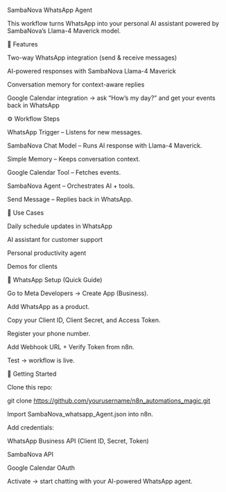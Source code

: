 SambaNova WhatsApp Agent

This workflow turns WhatsApp into your personal AI assistant powered by SambaNova’s Llama-4 Maverick model.

🔹 Features

Two-way WhatsApp integration (send & receive messages)

AI-powered responses with SambaNova Llama-4 Maverick

Conversation memory for context-aware replies

Google Calendar integration → ask “How’s my day?” and get your events back in WhatsApp

⚙️ Workflow Steps

WhatsApp Trigger – Listens for new messages.

SambaNova Chat Model – Runs AI response with Llama-4 Maverick.

Simple Memory – Keeps conversation context.

Google Calendar Tool – Fetches events.

SambaNova Agent – Orchestrates AI + tools.

Send Message – Replies back in WhatsApp.

🚀 Use Cases

Daily schedule updates in WhatsApp

AI assistant for customer support

Personal productivity agent

Demos for clients

🔧 WhatsApp Setup (Quick Guide)

Go to Meta Developers
 → Create App (Business).

Add WhatsApp as a product.

Copy your Client ID, Client Secret, and Access Token.

Register your phone number.

Add Webhook URL + Verify Token from n8n.

Test → workflow is live.

📂 Getting Started

Clone this repo:

git clone https://github.com/yourusername/n8n_automations_magic.git


Import SambaNova_whatsapp_Agent.json into n8n.

Add credentials:

WhatsApp Business API (Client ID, Secret, Token)

SambaNova API

Google Calendar OAuth

Activate → start chatting with your AI-powered WhatsApp agent.
